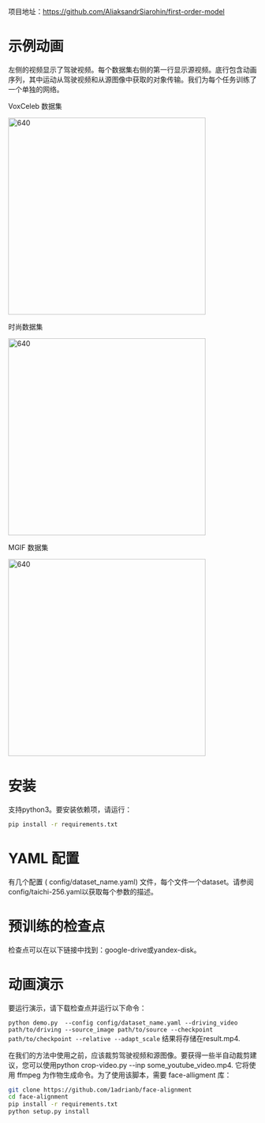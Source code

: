 项目地址：https://github.com/AliaksandrSiarohin/first-order-model


# 示例动画

左侧的视频显示了驾驶视频。每个数据集右侧的第一行显示源视频。底行包含动画序列，其中运动从驾驶视频和从源图像中获取的对象传输。我们为每个任务训练了一个单独的网络。

VoxCeleb 数据集

<img width="400" alt="640" src="https://github.com/AliaksandrSiarohin/first-order-model/blob/master/sup-mat/vox-teaser.gif">


时尚数据集

<img width="400" alt="640" src="https://github.com/AliaksandrSiarohin/first-order-model/raw/master/sup-mat/fashion-teaser.gif">


MGIF 数据集

<img width="400" alt="640" src="https://github.com/AliaksandrSiarohin/first-order-model/raw/master/sup-mat/mgif-teaser.gif">


# 安装

支持python3。要安装依赖项，请运行：

```bash
pip install -r requirements.txt
```
# YAML 配置

有几个配置 ( config/dataset_name.yaml) 文件，每个文件一个dataset。请参阅config/taichi-256.yaml以获取每个参数的描述。

# 预训练的检查点
检查点可以在以下链接中找到：google-drive或yandex-disk。

# 动画演示
要运行演示，请下载检查点并运行以下命令：

`python demo.py  --config config/dataset_name.yaml --driving_video path/to/driving --source_image path/to/source --checkpoint path/to/checkpoint --relative --adapt_scale`
结果将存储在result.mp4.

在我们的方法中使用之前，应该裁剪驾驶视频和源图像。要获得一些半自动裁剪建议，您可以使用python crop-video.py --inp some_youtube_video.mp4. 它将使用 ffmpeg 为作物生成命令。为了使用该脚本，需要 face-alligment 库：

```bash
git clone https://github.com/1adrianb/face-alignment
cd face-alignment
pip install -r requirements.txt
python setup.py install
```
